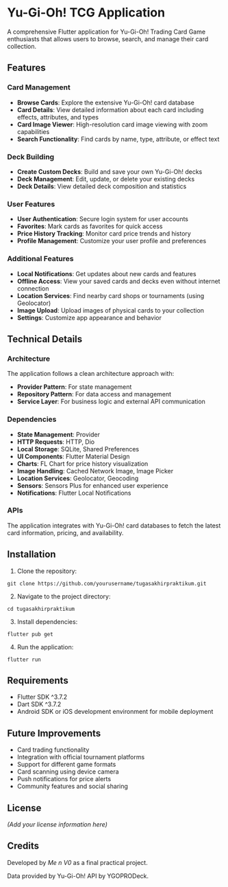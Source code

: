 # Yu-Gi-Oh! TCG Application

A comprehensive Flutter application for Yu-Gi-Oh! Trading Card Game enthusiasts that allows users to browse, search, and manage their card collection.

## Features

### Card Management
- **Browse Cards**: Explore the extensive Yu-Gi-Oh! card database
- **Card Details**: View detailed information about each card including effects, attributes, and types
- **Card Image Viewer**: High-resolution card image viewing with zoom capabilities
- **Search Functionality**: Find cards by name, type, attribute, or effect text

### Deck Building
- **Create Custom Decks**: Build and save your own Yu-Gi-Oh! decks
- **Deck Management**: Edit, update, or delete your existing decks
- **Deck Details**: View detailed deck composition and statistics

### User Features
- **User Authentication**: Secure login system for user accounts
- **Favorites**: Mark cards as favorites for quick access
- **Price History Tracking**: Monitor card price trends and history
- **Profile Management**: Customize your user profile and preferences

### Additional Features
- **Local Notifications**: Get updates about new cards and features
- **Offline Access**: View your saved cards and decks even without internet connection
- **Location Services**: Find nearby card shops or tournaments (using Geolocator)
- **Image Upload**: Upload images of physical cards to your collection
- **Settings**: Customize app appearance and behavior

## Technical Details

### Architecture
The application follows a clean architecture approach with:
- **Provider Pattern**: For state management
- **Repository Pattern**: For data access and management
- **Service Layer**: For business logic and external API communication

### Dependencies
- **State Management**: Provider
- **HTTP Requests**: HTTP, Dio
- **Local Storage**: SQLite, Shared Preferences
- **UI Components**: Flutter Material Design
- **Charts**: FL Chart for price history visualization
- **Image Handling**: Cached Network Image, Image Picker
- **Location Services**: Geolocator, Geocoding
- **Sensors**: Sensors Plus for enhanced user experience
- **Notifications**: Flutter Local Notifications

### APIs
The application integrates with Yu-Gi-Oh! card databases to fetch the latest card information, pricing, and availability.

## Installation

1. Clone the repository:
```
git clone https://github.com/yourusername/tugasakhirpraktikum.git
```

2. Navigate to the project directory:
```
cd tugasakhirpraktikum
```

3. Install dependencies:
```
flutter pub get
```

4. Run the application:
```
flutter run
```

## Requirements
- Flutter SDK ^3.7.2
- Dart SDK ^3.7.2
- Android SDK or iOS development environment for mobile deployment

## Future Improvements
- Card trading functionality
- Integration with official tournament platforms
- Support for different game formats
- Card scanning using device camera
- Push notifications for price alerts
- Community features and social sharing

## License
*(Add your license information here)*

## Credits
Developed by *Me n V0* as a final practical project.

Data provided by Yu-Gi-Oh! API by YGOPRODeck.
